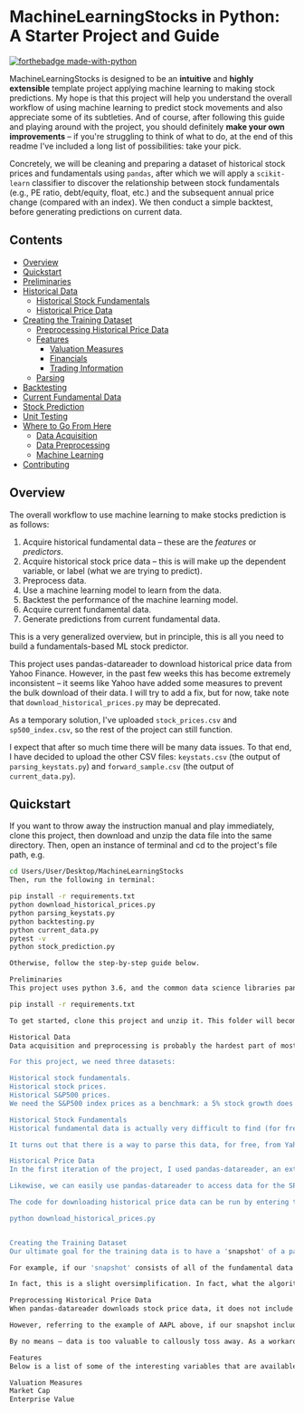 # MachineLearningStocks in Python: A Starter Project and Guide

[![forthebadge made-with-python](https://ForTheBadge.com/images/badges/made-with-python.svg)](https://www.python.org/)

MachineLearningStocks is designed to be an **intuitive** and **highly extensible** template project applying machine learning to making stock predictions. My hope is that this project will help you understand the overall workflow of using machine learning to predict stock movements and also appreciate some of its subtleties. And of course, after following this guide and playing around with the project, you should definitely **make your own improvements** – if you're struggling to think of what to do, at the end of this readme I've included a long list of possibilities: take your pick.

Concretely, we will be cleaning and preparing a dataset of historical stock prices and fundamentals using `pandas`, after which we will apply a `scikit-learn` classifier to discover the relationship between stock fundamentals (e.g., PE ratio, debt/equity, float, etc.) and the subsequent annual price change (compared with an index). We then conduct a simple backtest, before generating predictions on current data.

## Contents

- [Overview](#overview)
- [Quickstart](#quickstart)
- [Preliminaries](#preliminaries)
- [Historical Data](#historical-data)
  - [Historical Stock Fundamentals](#historical-stock-fundamentals)
  - [Historical Price Data](#historical-price-data)
- [Creating the Training Dataset](#creating-the-training-dataset)
  - [Preprocessing Historical Price Data](#preprocessing-historical-price-data)
  - [Features](#features)
    - [Valuation Measures](#valuation-measures)
    - [Financials](#financials)
    - [Trading Information](#trading-information)
  - [Parsing](#parsing)
- [Backtesting](#backtesting)
- [Current Fundamental Data](#current-fundamental-data)
- [Stock Prediction](#stock-prediction)
- [Unit Testing](#unit-testing)
- [Where to Go From Here](#where-to-go-from-here)
  - [Data Acquisition](#data-acquisition)
  - [Data Preprocessing](#data-preprocessing)
  - [Machine Learning](#machine-learning)
- [Contributing](#contributing)

## Overview

The overall workflow to use machine learning to make stocks prediction is as follows:

1. Acquire historical fundamental data – these are the _features_ or _predictors_.
2. Acquire historical stock price data – this is will make up the dependent variable, or label (what we are trying to predict).
3. Preprocess data.
4. Use a machine learning model to learn from the data.
5. Backtest the performance of the machine learning model.
6. Acquire current fundamental data.
7. Generate predictions from current fundamental data.

This is a very generalized overview, but in principle, this is all you need to build a fundamentals-based ML stock predictor.

This project uses pandas-datareader to download historical price data from Yahoo Finance. However, in the past few weeks this has become extremely inconsistent – it seems like Yahoo have added some measures to prevent the bulk download of their data. I will try to add a fix, but for now, take note that `download_historical_prices.py` may be deprecated.

As a temporary solution, I've uploaded `stock_prices.csv` and `sp500_index.csv`, so the rest of the project can still function.

I expect that after so much time there will be many data issues. To that end, I have decided to upload the other CSV files: `keystats.csv` (the output of `parsing_keystats.py`) and `forward_sample.csv` (the output of `current_data.py`).

## Quickstart

If you want to throw away the instruction manual and play immediately, clone this project, then download and unzip the data file into the same directory. Then, open an instance of terminal and cd to the project's file path, e.g.

```bash
cd Users/User/Desktop/MachineLearningStocks
Then, run the following in terminal:

pip install -r requirements.txt
python download_historical_prices.py
python parsing_keystats.py
python backtesting.py
python current_data.py
pytest -v
python stock_prediction.py

Otherwise, follow the step-by-step guide below.

Preliminaries
This project uses python 3.6, and the common data science libraries pandas and scikit-learn. If you are on python 3.x less than 3.6, you will find some syntax errors wherever f-strings have been used for string formatting. These are fortunately very easy to fix (just rebuild the string using your preferred method), but I do encourage you to upgrade to 3.6 to enjoy the elegance of f-strings. A full list of requirements is included in the requirements.txt file. To install all of the requirements at once, run the following code in terminal:

pip install -r requirements.txt

To get started, clone this project and unzip it. This folder will become our working directory, so make sure you cd your terminal instance into this directory.

Historical Data
Data acquisition and preprocessing is probably the hardest part of most machine learning projects. But it is a necessary evil, so it's best to not fret and just carry on.

For this project, we need three datasets:

Historical stock fundamentals.
Historical stock prices.
Historical S&P500 prices.
We need the S&P500 index prices as a benchmark: a 5% stock growth does not mean much if the S&P500 grew 10% in that time period, so all stock returns must be compared to those of the index.

Historical Stock Fundamentals
Historical fundamental data is actually very difficult to find (for free, at least). Although sites like Quandl do have datasets available, you often have to pay a pretty steep fee.

It turns out that there is a way to parse this data, for free, from Yahoo Finance. On his page you will be able to find a file called intraQuarter.zip, which you should download, unzip, and place in your working directory. Relevant to this project is the subfolder called _KeyStats, which contains HTML files that hold stock fundamentals for all stocks in the S&P500 between 2003 and 2013, sorted by stock. However, at this stage, the data is unusable – we will have to parse it into a nice CSV file before we can do any ML.

Historical Price Data
In the first iteration of the project, I used pandas-datareader, an extremely convenient library which can load stock data straight into pandas. However, after Yahoo Finance changed their UI, datareader no longer worked, so I switched to Quandl, which has free stock price data for a few tickers, and a python API. However, as pandas-datareader has been fixed, we will use that instead.

Likewise, we can easily use pandas-datareader to access data for the SPY ticker. Failing that, one could manually download it from yahoo finance, place it into the project directory and rename it sp500_index.csv.

The code for downloading historical price data can be run by entering the following into terminal:

python download_historical_prices.py


Creating the Training Dataset
Our ultimate goal for the training data is to have a 'snapshot' of a particular stock's fundamentals at a particular time, and the corresponding subsequent annual performance of the stock.

For example, if our 'snapshot' consists of all of the fundamental data for AAPL on the date 28/1/2005, then we also need to know the percentage price change of AAPL between 28/1/05 and 28/1/06. Thus our algorithm can learn how the fundamentals impact the annual change in the stock price.

In fact, this is a slight oversimplification. In fact, what the algorithm will eventually learn is how fundamentals impact the outperformance of a stock relative to the S&P500 index. This is why we also need index data.

Preprocessing Historical Price Data
When pandas-datareader downloads stock price data, it does not include rows for weekends and public holidays (when the market is closed).

However, referring to the example of AAPL above, if our snapshot includes fundamental data for 28/1/05 and we want to see the change in price a year later, we will get the nasty surprise that 28/1/2006 is a Saturday. Does this mean that we have to discard this snapshot?

By no means – data is too valuable to callously toss away. As a workaround, I instead decided to 'fill forward' the missing data, i.e we will assume that the stock price on Saturday 28/1/2006 is equal to the stock price on Friday 27/1/2006.

Features
Below is a list of some of the interesting variables that are available on Yahoo Finance.

Valuation Measures
Market Cap
Enterprise Value
```
